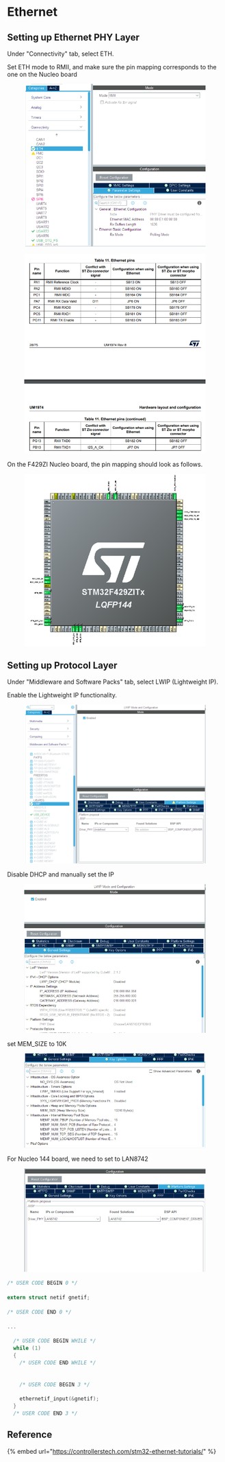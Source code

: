 # Ethernet

## Setting up Ethernet PHY Layer

Under "Connectivity" tab, select ETH.

Set ETH mode to RMII, and make sure the pin mapping corresponds to the one on the Nucleo board

<figure><img src="../../.gitbook/assets/image.png" alt=""><figcaption></figcaption></figure>

<figure><img src="../../.gitbook/assets/image (1) (3) (1).png" alt=""><figcaption></figcaption></figure>



On the F429ZI Nucleo board, the pin mapping should look as follows.

<figure><img src="../../.gitbook/assets/image (1).png" alt=""><figcaption></figcaption></figure>



## Setting up Protocol Layer

Under "Middleware and Software Packs" tab, select LWIP (Lightweight IP).

Enable the Lightweight IP functionality.

<figure><img src="../../.gitbook/assets/image (2).png" alt=""><figcaption></figcaption></figure>



Disable DHCP and manually set the IP

<figure><img src="../../.gitbook/assets/image (1) (2) (1) (1).png" alt=""><figcaption></figcaption></figure>

set MEM\_SIZE to 10K

<figure><img src="../../.gitbook/assets/image (7) (2).png" alt=""><figcaption></figcaption></figure>

For Nucleo 144 board, we need to set to LAN8742

<figure><img src="../../.gitbook/assets/image (6) (2) (1).png" alt=""><figcaption></figcaption></figure>





```c
/* USER CODE BEGIN 0 */

extern struct netif gnetif;

/* USER CODE END 0 */

...

  /* USER CODE BEGIN WHILE */
  while (1)
  {
    /* USER CODE END WHILE */


    /* USER CODE BEGIN 3 */

    ethernetif_input(&gnetif);
  }
  /* USER CODE END 3 */

```





## Reference

{% embed url="https://controllerstech.com/stm32-ethernet-tutorials/" %}

